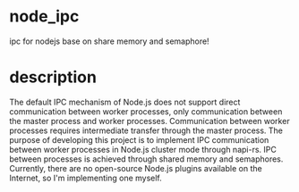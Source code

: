 # node_ipc
ipc for nodejs base on share memory and semaphore!

# description
The default IPC mechanism of Node.js does not support direct communication between worker processes, only communication between the master process and worker processes. Communication between worker processes requires intermediate transfer through the master process. The purpose of developing this project is to implement IPC communication between worker processes in Node.js cluster mode through napi-rs. IPC between processes is achieved through shared memory and semaphores. Currently, there are no open-source Node.js plugins available on the Internet, so I'm implementing one myself.
